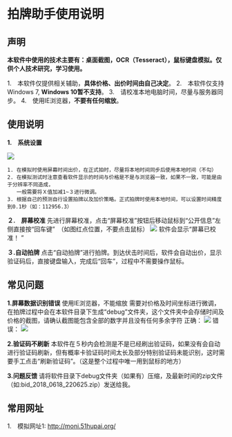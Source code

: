 # 拍牌助手使用说明

## 声明

**本软件中使用的技术主要有：桌面截图，OCR（Tesseract），鼠标键盘模拟。仅供个人技术研究，学习使用。**

1.　本软件仅提供相关辅助，**具体价格、出价时间由自己决定**。
2.　本软件仅支持Windows 7, **Windows 10暂不支持**。
3.　请校准本地电脑时间，尽量与服务器同步。
4.　使用IE浏览器，**不要有任何缩放**。


## 使用说明

**1.　系统设置**

![](https://i.imgur.com/jtF6nkT.png)

	1. 在模拟时使用屏幕时间出价，在正式拍时，尽量将本地时间同步后使用本地时间（不勾）
	2. 在模拟测试时注意查看软件显示的时间与价格是不是与浏览器一致，如果不一致，可能是由于分辨率不同造成，
	   一般需要将Ｘ值加减1~３进行微调。
	3. 根据自己的预测自行设置拍牌以及加价策略。正式拍牌时使用本地时间，可以设置时间精度到0.1秒（如：112956.3）


**２.　屏幕校准**
先进行屏幕校准，点击“屏幕校准”按钮后移动鼠标到“公开信息”左侧直接按“回车键”　（如图红点位置，不要点击鼠标）
![](https://i.imgur.com/AfJJPOy.png)
软件会显示“屏幕已校准！ ”

**３.自动拍牌**
点击“自动拍牌”进行拍牌。到达伏击时间后，软件会自动出价，显示验证码后，直接键盘输入，完成后“回车”，过程中不需要操作鼠标。

## 常见问题

**1.屏幕数据识别错误**
使用IE浏览器，不能缩放
需要对价格及时间坐标进行微调，在拍牌过程中会在本软件目录下生成“debug”文件夹，这个文件夹中会存储时间及价格的截图，请确认截图能包含全部的数字并且没有任何多余字符
正确：  ![](https://i.imgur.com/1kAqdPW.png)
错误：  ![](https://i.imgur.com/iMJ0uFJ.png)

**2.验证码不刷新**
本软件在５秒内会检测是不是已经刷出验证码，如果没有会自动进行验证码刷新，但有概率卡验证码时间太长及部分特别验证码未能识别，这时需要手工点击“刷新验证码”。（这是整个过程中唯一用到鼠标的地方）

**3.问题反馈**
请将软件目录下debug文件夹（如果有）压缩，及最新时间的zip文件（如:bid_2018_0618_220625.zip）发送给我。


## 常用网址
1.　模拟网址1: http://moni.51hupai.org/


